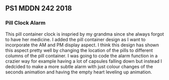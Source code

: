 ## PS1 MDDN 242 2018

### Pill Clock Alarm

This pill container clock is inspried by my grandma since she always forgot to have her medicine. I added the pill container design as I want to incorporate the AM and PM display aspect. I think this design has shown this aspect pretty well by changing the location of the pills to different columns of the pill container. I was going to code the alarm function in a crazier way for example having a lot of capsules falling down but instead I dedcided to make a more subtle alarm with just colour changes of the seconds animation and having the empty heart leveling up animation.





